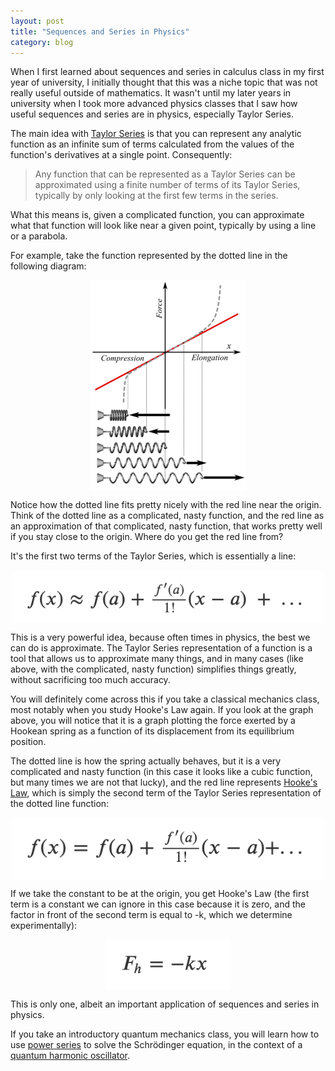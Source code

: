 ```yaml
---
layout: post
title: "Sequences and Series in Physics"
category: blog
---
```


When I first learned about sequences and series in calculus class in my first year of university, I initially thought that this was a niche topic that was not really useful outside of mathematics. It wasn't until my later years in university when I took more advanced physics classes that I saw how useful sequences and series are in physics, especially Taylor Series.

The main idea with [Taylor Series](https://en.wikipedia.org/wiki/Taylor_series) is that you can represent any analytic function as an infinite sum of terms calculated from the values of the function's derivatives at a single point. Consequently:

> Any function that can be represented as a Taylor Series can be approximated using a finite number of terms of its Taylor Series, typically by only looking at the first few terms in the series.

What this means is, given a complicated function, you can approximate what that function will look like near a given point, typically by using a line or a parabola.

For example, take the function represented by the dotted line in the following diagram:

<img alt="Hooke's Law diagram" src="/assets/images/sequences-and-series-in-physics-1.png" style="width:250px; margin: auto; display: block;"/>

Notice how the dotted line fits pretty nicely with the red line near the origin. Think of the dotted line as a complicated, nasty function, and the red line as an approximation of that complicated, nasty function, that works pretty well if you stay close to the origin. Where do you get the red line from?

It's the first two terms of the Taylor Series, which is essentially a line:

<img alt="Equation 1" src="/assets/images/sequences-and-series-in-physics-2.png" style="width:500px; margin: auto; display: block;"/>

This is a very powerful idea, because often times in physics, the best we can do is approximate. The Taylor Series representation of a function is a tool that allows us to approximate many things, and in many cases (like above, with the complicated, nasty function) simplifies things greatly, without sacrificing too much accuracy.

You will definitely come across this if you take a classical mechanics class, most notably when you study Hooke's Law again. If you look at the graph above, you will notice that it is a graph plotting the force exerted by a Hookean spring as a function of its displacement from its equilibrium position.

The dotted line is how the spring actually behaves, but it is a very complicated and nasty function (in this case it looks like a cubic function, but many times we are not that lucky), and the red line represents [Hooke's Law](https://en.wikipedia.org/wiki/Hooke's_law), which is simply the second term of the Taylor Series representation of the dotted line function:

<img alt="Equation 2" src="/assets/images/sequences-and-series-in-physics-3.png" style="width:500px; margin: auto; display: block;"/>

If we take the constant to be at the origin, you get Hooke's Law (the first term is a constant we can ignore in this case because it is zero, and the factor in front of the second term is equal to -k, which we determine experimentally):

<img alt="Equation 3" src="/assets/images/sequences-and-series-in-physics-4.png" style="width:200px; margin: auto; display: block;"/>

This is only one, albeit an important application of sequences and series in physics.

If you take an introductory quantum mechanics class, you will learn how to use [power series](https://en.wikipedia.org/wiki/Power_series) to solve the Schrödinger equation, in the context of a [quantum harmonic oscillator](http://physics.gmu.edu/~dmaria/590%20Web%20Page/public_html/qm_topics/harmonic/).
